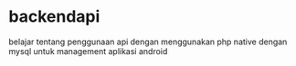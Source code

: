 # backendapi
belajar tentang penggunaan api dengan menggunakan php native dengan mysql untuk management aplikasi android
